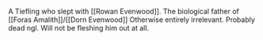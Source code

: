 A Tiefling who slept with [[Rowan Evenwood]].
The biological father of [[Foras Amalith]]/[[Dorn Evenwood]]
Otherwise entirely irrelevant. 
Probably dead ngl.
Will not be fleshing him out at all.